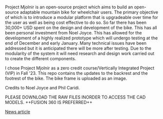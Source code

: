 Project Mjolnir is an open-source project which aims to build an open-source adaptable mountain bike for wheelchair users. 
The primary objective of which is to introduce a modular platform that is upgradeable over time for the user as well as being cost effective to do so.
So far there has been 30,000+ USD spent on the design and development of the bike. This has all been personal investment from Noel Joyce. 
This has allowed for the development of a highly realized prototype which will undergo testing at the end of December and early January. 
Many technical issues have been addressed but it is anticipated there will be more after testing.
Due to the modularity of the system it will need research and design work carried out to create the different components.

I chose Project Mjolnir as a zero credit course/Vertically Integrated Project (VIP) in Fall '23. This repo contains the updates to the backrest and the footrest of the bike. 
The bike frame is uploaded as an image.

Credits to Noel Joyce and Phil Caridi.

PLEASE DOWNLOAD THE RAW FILES INORDER TO ACCESS THE CAD MODELS.
++FUSION 360 IS PREFERRED++

[News article](https://www.silive.com/news/2023/08/an-adaptive-bike-gives-woman-a-new-chance-for-mobility-at-freshkills-park.html)
